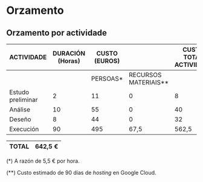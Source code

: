 # Orzamento

## Orzamento por actividade

| ACTIVIDADE        | DURACIÓN (Horas) | CUSTO (EUROS) |                        | CUSTO TOTAL ACTIVIDADE |
| ----------------- | ---------------- | ------------- | ---------------------- | ---------------------- |
|                   |                  | PERSOAS\*     | RECURSOS MATERIAIS\*\* |                        |
| Estudo preliminar | 2                | 11            | 0                      | 8                      |
| Análise           | 10               | 55            | 0                      | 40                     |
| Deseño            | 8                | 44            | 0                      | 32                     |
| Execución         | 90               | 495           | 67,5                   | 562,5                  |

| TOTAL | 642,5 €|
| ----- | ------ |

(\*) A razón de 5,5 € por hora.

(\*\*) Custo estimado de 90 días de *hosting* en Google Cloud.
